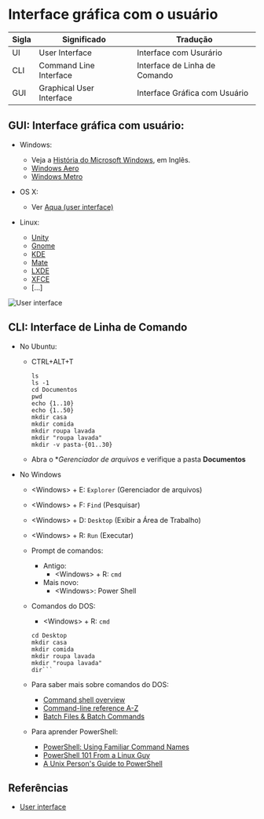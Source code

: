 # Interface gráfica com o usuário
  |Sigla|Significado|Tradução|
  |---|---|---|
  |UI|User Interface|Interface com Usurário|
  |CLI|Command Line Interface|Interface de Linha de Comando|
  |GUI|Graphical User Interface|Interface Gráfica com Usuário|
  
## GUI: Interface gráfica com usuário:
* Windows: 
  * Veja a [História do Microsoft Windows](https://en.wikipedia.org/wiki/History_of_Microsoft_Windows), em Inglês.
  * [Windows Aero](https://en.wikipedia.org/wiki/Windows_Aero)
  * [Windows Metro](https://en.wikipedia.org/wiki/Metro_(design_language))
  
* OS X: 
  * Ver [Aqua (user interface)](https://en.wikipedia.org/wiki/Aqua_(user_interface))
* Linux:
  * [Unity](https://en.wikipedia.org/wiki/Unity_(user_interface))
  * [Gnome](https://www.gnome.org/)
  * [KDE](https://www.kde.org/)
  * [Mate](https://mate-desktop.org)
  * [LXDE](http://lxde.org/)
  * [XFCE](https://xfce.org/)
  * [...]
  
![User interface](https://en.wikipedia.org/wiki/User_interface#/media/File:Linux_kernel_INPUT_OUPUT_evdev_gem_USB_framebuffer.svg)

## CLI: Interface de Linha de Comando
* No Ubuntu:
  * CTRL+ALT+T
    ```echo "Fulano de Tal"
    ls
    ls -1
    cd Documentos
    pwd
    echo {1..10}
    echo {1..50}
    mkdir casa
    mkdir comida
    mkdir roupa lavada
    mkdir "roupa lavada"
    mkdir -v pasta-{01..30}
    ```
  * Abra o **Gerenciador de arquivos* e verifique a pasta **Documentos**
  
    
* No Windows
  * \<Windows\> + E: `Explorer` (Gerenciador de arquivos)
  * \<Windows\> + F: `Find` (Pesquisar)
  * \<Windows\> + D: `Desktop` (Exibir a Área de Trabalho)
  * \<Windows\> + R: `Run` (Executar)
  * Prompt de comandos:
    * Antigo:   
      * \<Windows\> + R: `cmd`
    * Mais novo: 
      * \<Windows\>: Power Shell
      
   * Comandos do DOS:
      * \<Windows\> + R: `cmd`
      ```dir
      cd Desktop
      mkdir casa
      mkdir comida
      mkdir roupa lavada
      mkdir "roupa lavada"
      dir```
      
    * Para saber mais sobre comandos do DOS:
      * [Command shell overview](https://technet.microsoft.com/en-us/library/bb490954.aspx)
      * [Command-line reference A-Z](https://technet.microsoft.com/en-us/library/bb490890.aspx)
      * [Batch Files & Batch Commands](http://www.robvanderwoude.com/batchcommands.php)
      
    * Para aprender PowerShell:
      * [PowerShell: Using Familiar Command Names](https://msdn.microsoft.com/en-us/powershell/scripting/getting-started/fundamental/using-familiar-command-names)
      * [PowerShell 101 From a Linux Guy](https://developer.rackspace.com/blog/powershell-101-from-a-linux-guy/)
      * [A Unix Person's Guide to PowerShell](https://www.gitbook.com/book/devops-collective-inc/a-unix-person-s-guide-to-powershell/details)
      

## Referências
* [User interface](https://en.wikipedia.org/wiki/User_interface)
